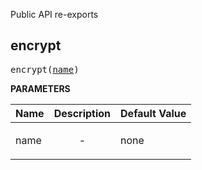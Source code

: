 <!-- Generated with Stardoc: http://skydoc.bazel.build -->

Public API re-exports

<a id="encrypt"></a>

## encrypt

<pre>
encrypt(<a href="#encrypt-name">name</a>)
</pre>



**PARAMETERS**


| Name  | Description | Default Value |
| :------------- | :------------- | :------------- |
| <a id="encrypt-name"></a>name |  <p align="center"> - </p>   |  none |


